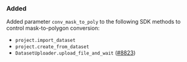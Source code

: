 ### Added <!-- pick one -->

Added parameter `conv_mask_to_poly` to the following SDK methods to control mask-to-polygon conversion:
- `project.import_dataset`
- `project.create_from_dataset`
- `DatasetUploader.upload_file_and_wait`
([#8823](https://github.com/cvat-ai/cvat/pull/8823))
